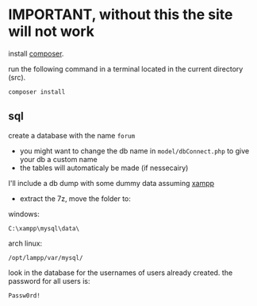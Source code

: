 # IMPORTANT, without this the site will not work

install [composer](https://getcomposer.org/).

run the following command in a terminal located in the current directory (src).

```
composer install
```

## sql

create a database with the name `forum`
 - you might want to change the db name in `model/dbConnect.php` to give your db a custom name
 - the tables will automaticaly be made (if nessecairy)

I'll include a db dump with some dummy data
assuming [xampp](https://www.apachefriends.org/download.html)
 - extract the 7z, move the folder to:

 windows:

 ```
 C:\xampp\mysql\data\
 ```

 arch linux:

 ```
 /opt/lampp/var/mysql/
 ```

  look in the database for the usernames of users already created. the password for all users is:

    Passw0rd!
